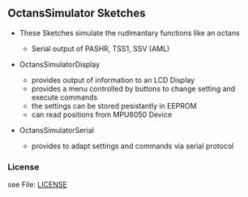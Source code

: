 ## OctansSimulator Sketches

- These Sketches simulate the rudimantary functions like an octans  
  - Serial output of PASHR, TSS1, SSV (AML)

- OctansSimulatorDisplay
  - provides output of information to an LCD Display
  - provides a menu controlled by buttons to change setting and execute commands
  - the settings can be stored pesistantly in EEPROM
  - can read positions from MPU6050 Device

- OctansSimulatorSerial
  - provides to adapt settings and commands via serial protocol


### License 

see File: [LICENSE](../../LICENSE.md)
